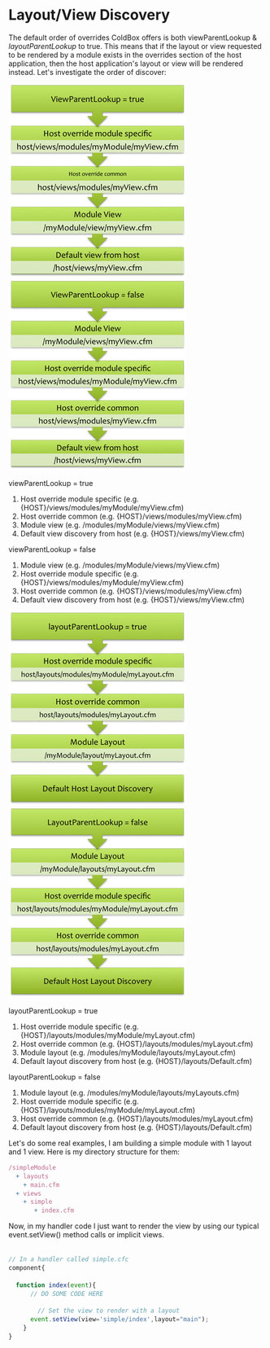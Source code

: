 # Layout/View Discovery

The default order of overrides ColdBox offers is both viewParentLookup & *layoutParentLookup* to true. This means that if the layout or view requested to be rendered by a module exists in the overrides section of the host application, then the host application's layout or view will be rendered instead. Let's investigate the order of discover:

![](../../ModulesViewLookupTrue.jpg)![](../../ModulesViewLookupFalse.jpg)

viewParentLookup = true 

1. Host override module specific (e.g. {HOST}/views/modules/myModule/myView.cfm)
2. Host override common (e.g. {HOST}/views/modules/myView.cfm)
3. Module view (e.g. /modules/myModule/views/myView.cfm)
4. Default view discovery from host (e.g. {HOST}/views/myView.cfm)

viewParentLookup = false 

1. Module view (e.g. /modules/myModule/views/myView.cfm)
2. Host override module specific (e.g. {HOST}/views/modules/myModule/myView.cfm)
3. Host override common (e.g. {HOST}/views/modules/myView.cfm)
4. Default view discovery from host (e.g. {HOST}/views/myView.cfm)

![](../../ModulesLayoutLookupTrue.jpg)![](../../ModulesLayoutLookupFalse.jpg)

layoutParentLookup = true 

1. Host override module specific (e.g. {HOST}/layouts/modules/myModule/myLayout.cfm)
2. Host override common (e.g. {HOST}/layouts/modules/myLayout.cfm)
3. Module layout (e.g. /modules/myModule/layouts/myLayout.cfm)
4. Default layout discovery from host (e.g. {HOST}/layouts/Default.cfm)

layoutParentLookup = false 
1. Module layout (e.g. /modules/myModule/layouts/myLayouts.cfm)
2. Host override module specific (e.g. {HOST}/layouts/modules/myModule/myLayout.cfm)
3. Host override common (e.g. {HOST}/layouts/modules/myLayout.cfm)
4. Default layout discovery from host (e.g. {HOST}/layouts/Default.cfm)

Let's do some real examples, I am building a simple module with 1 layout and 1 view. Here is my directory structure for them:

```js
/simpleModule
  + layouts
    + main.cfm
  + views
    + simple 
       + index.cfm
```

Now, in my handler code I just want to render the view by using our typical event.setView() method calls or implicit views.

```js

// In a handler called simple.cfc
component{

  function index(event){
      // DO SOME CODE HERE
        
        // Set the view to render with a layout
      event.setView(view='simple/index',layout="main");    
    }
}
```

